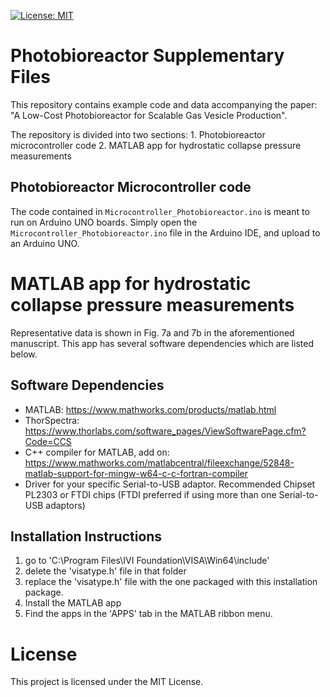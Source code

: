 [![License: MIT](https://img.shields.io/badge/License-MIT-lightgrey.svg)](https://opensource.org/license/mit)

# Photobioreactor Supplementary Files

This repository contains example code and data accompanying the paper: "A Low-Cost Photobioreactor for Scalable Gas Vesicle Production".

The repository is divided into two sections: 
	1. Photobioreactor microcontroller code
	2. MATLAB app for hydrostatic collapse pressure measurements


## Photobioreactor Microcontroller code

The code contained in `Microcontroller_Photobioreactor.ino` is meant to run on Arduino UNO boards. Simply open the `Microcontroller_Photobioreactor.ino` file in the Arduino IDE, and upload to an Arduino UNO.

# MATLAB app for hydrostatic collapse pressure measurements

Representative data is shown in Fig. 7a and 7b in the aforementioned manuscript.
This app has several software dependencies which are listed below. 

## Software Dependencies

- MATLAB: https://www.mathworks.com/products/matlab.html
- ThorSpectra: 	https://www.thorlabs.com/software_pages/ViewSoftwarePage.cfm?Code=CCS
- C++ compiler for MATLAB, add on: https://www.mathworks.com/matlabcentral/fileexchange/52848-matlab-support-for-mingw-w64-c-c-fortran-compiler
- Driver for your specific Serial-to-USB adaptor. Recommended Chipset PL2303 or FTDI chips (FTDI preferred if using more than one Serial-to-USB adaptors)

## Installation Instructions

1. go to 'C:\Program Files\IVI Foundation\VISA\Win64\include'
2. delete the 'visatype.h' file in that folder
3. replace the 'visatype.h' file with the one packaged with this installation package.
4. Install the MATLAB app
5. Find the apps in the 'APPS' tab in the MATLAB ribbon menu.


# License

This project is licensed under the MIT License. 